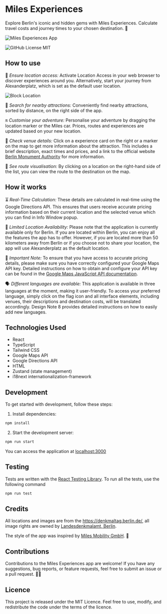 # Miles Experiences

Explore Berlin's iconic and hidden gems with Miles Experiences. Calculate travel costs and journey times to your chosen destination. 🚗

![Miles Experiences App](https://raw.githubusercontent.com/ikorotkaya/miles_experiences/main/misc/allow_location.gif)

![GitHub License MIT](https://img.shields.io/github/license/sqlhabit/sql_schema_visualizer?color=%2347A3F3)

## How to use

🚀 *Ensure location access:* Activate Location Access in your web browser to discover experiences around you. Alternatively, start your journey from Alexanderplatz, which is set as the default user location.

![Block Location](https://raw.githubusercontent.com/ikorotkaya/miles_experiences/main/misc/block_location.gif)

🎡 *Search for nearby attractions:* Conveniently find nearby attractions, sorted by distance, on the right side of the app.

🔛 *Customise your adventure:* Personalise your adventure by dragging the location marker or the Miles car. Prices, routes and experiences are updated based on your new location.

🧐 *Check venue details:* Click on a experience card on the right or a marker on the map to get more information about the attraction. This includes a brief description, exact times and prices, and a link to the official website [Berlin Monument Authority](https://www.berlin.de/landesdenkmalamt/) for more information.

🏁 *See route visualisation:* By clicking on a location on the right-hand side of the list, you can view the route to the destination on the map.

## How it works

⏳ *Real-Time Calculation:* These details are calculated in real-time using the Google Directions API. This ensures that users receive accurate pricing information based on their current location and the selected venue which you can find in Info Window popup.

📍 *Limited Location Availability:* Please note that the application is currently available only for Berlin. If you are located within Berlin, you can enjoy all the features the app has to offer. However, if you are located more than 50 kilometers away from Berlin or if you choose not to share your location, the app will use Alexanderplatz as the default location.

🔑 *Important Note:* To ensure that you have access to accurate pricing details, please make sure you have correctly configured your Google Maps API key. Detailed instructions on how to obtain and configure your API key can be found in the [Google Maps JavaScript API documentation](https://developers.google.com/maps/documentation/javascript/get-api-key).

🗣️ *Different languages are available:* This application is available in three languages at the moment, making it user-friendly. To access your preferred language, simply click on the flag icon and all interface elements, including venues, their descriptions and destination costs, will be translated accordingly. Design Note 8 provides detailed instructions on how to easily add new languages.

## Technologies Used

- React
- TypeScript
- Tailwind CSS
- Google Maps API
- Google Directions API
- HTML
- Zustand (state management)
- i18next internationalization-framework

## Development

To get started with development, follow these steps:

1. Install dependencies:
```sh
npm install
```
2. Start the development server:

```sh
npm run start
```

You can access the application at [localhost:3000](http://localhost:3000/)

## Testing

Tests are written with the [React Testing Library](https://testing-library.com/docs/react-testing-library/example-intro). To run all the tests, use the following command

```sh
npm run test
```

## Credits

All locations and images are from the https://denkmaltag.berlin.de/, all image rights are owned by [Landesdenkmal­amt, Berlin](https://www.berlin.de/landesdenkmalamt/).

The style of the app was inspired by [Miles Mobility GmbH](https://miles-mobility.com/en-de). 🎨

## Contributions

Contributions to the Miles Experiences app are welcome! If you have any suggestions, bug reports, or feature requests, feel free to submit an issue or a pull request. 👋🏼

## Licence

This project is released under the MIT Licence. Feel free to use, modify, and redistribute the code under the terms of the licence.

